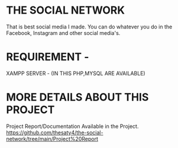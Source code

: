 # THE SOCIAL NETWORK
That is best social media I made. You can do whatever you do in the Facebook, Instagram and other social media's.

# REQUIREMENT -
XAMPP SERVER - (IN THIS PHP,MYSQL ARE AVAILABLE)

# MORE DETAILS ABOUT THIS PROJECT
Project Report/Documentation Available in the Project.
https://github.com/thesaty4/the-social-network/tree/main/Project%20Report
